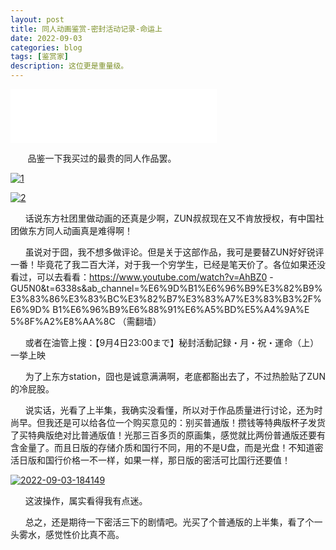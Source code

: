 ```yaml
---
layout: post
title: 同人动画鉴赏-密封活动记录-命运上
date: 2022-09-03
categories: blog
tags: [鉴赏家]
description: 这位更是重量级。
---
```


<iframe frameborder="no" border="0" marginwidth="0" marginheight="0" width=330 height=86 src="//music.163.com/outchain/player?type=2&id=730849&auto=1&height=66"></iframe>

&nbsp;&nbsp;&nbsp;&nbsp;&nbsp;&nbsp;
    品鉴一下我买过的最贵的同人作品罢。

<a href='https://postimg.cc/gxXR5fgh' target='_blank'><img src='https://i.postimg.cc/nhTksx73/1.png' border='0' alt='1'/></a>

<a href='https://postimg.cc/XBYBghZp' target='_blank'><img src='https://i.postimg.cc/zvnwqY8S/2.png' border='0' alt='2'/></a>

&nbsp;&nbsp;&nbsp;&nbsp;&nbsp;&nbsp;话说东方社团里做动画的还真是少啊，ZUN叔叔现在又不肯放授权，有中国社团做东方同人动画真是难得啊！

&nbsp;&nbsp;&nbsp;&nbsp;&nbsp;&nbsp;虽说对于囧，我不想多做评论。但是关于这部作品，我可是要替ZUN好好锐评一番！毕竟花了我二百大洋，对于我一个穷学生，已经是笔天价了。各位如果还没看过，可以去看看：https://www.youtube.com/watch?v=AhBZ0
-GU5N0&t=6338s&ab_channel=%E6%9D%B1%E6%96%B9%E3%82%B9%
E3%83%86%E3%83%BC%E3%82%B7%E3%83%A7%E3%83%B3%2F%E6%9D%
B1%E6%96%B9%E6%88%91%E6%A5%BD%E5%A4%9A%E
5%8F%A2%E8%AA%8C （需翻墙）

&nbsp;&nbsp;&nbsp;&nbsp;&nbsp;&nbsp;或者在油管上搜：【9月4日23:00まで】秘封活動記録・月・祝・運命（上）一挙上映

&nbsp;&nbsp;&nbsp;&nbsp;&nbsp;&nbsp;为了上东方station，囧也是诚意满满啊，老底都豁出去了，不过热脸贴了ZUN的冷屁股。

&nbsp;&nbsp;&nbsp;&nbsp;&nbsp;&nbsp;说实话，光看了上半集，我确实没看懂，所以对于作品质量进行讨论，还为时尚早。但我还是可以给各位一个购买意见的：别买普通版！攒钱等特典版杯子发货了买特典版绝对比普通版值！光那三百多页的原画集，感觉就比两份普通版还要有含金量了。而且日版的存储介质和国行不同，用的不是U盘，而是光盘！不知道密活日版和国行价格一不一样，如果一样，那日版的密活可比国行还要值！

<a href='https://postimages.org/' target='_blank'><img src='https://i.postimg.cc/nzPpY2S6/2022-09-03-184149.png' border='0' alt='2022-09-03-184149'/></a>

&nbsp;&nbsp;&nbsp;&nbsp;&nbsp;&nbsp;这波操作，属实看得我有点迷。

&nbsp;&nbsp;&nbsp;&nbsp;&nbsp;&nbsp;总之，还是期待一下密活三下的剧情吧。光买了个普通版的上半集，看了个一头雾水，感觉性价比真不高。

<script src="https://utteranc.es/client.js"
        repo="zik000001/blog-img-Comment"
        issue-term="pathname"
        theme="github-light"
        crossorigin="anonymous"
        async>
</script>
